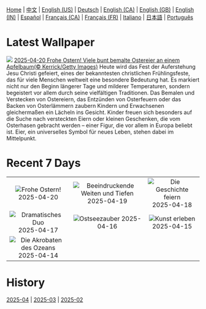 [Home](../README.md) | [中文](zh-CN.md) | [English (US)](en-US.md) | [Deutsch](de-DE.md) | [English (CA)](en-CA.md) | [English (GB)](en-GB.md) | [English (IN)](en-IN.md) | [Español](es-ES.md) | [Français (CA)](fr-CA.md) | [Français (FR)](fr-FR.md) | [Italiano](it-IT.md) | [日本語](ja-JP.md) | [Português](pt-BR.md)

# Latest Wallpaper
![](https://www.bing.com/th?id=OHR.EastereggsTree_DE-DE3677882321_UHD.jpg)
[2025-04-20 Frohe Ostern! Viele bunt bemalte Ostereier an einem Apfelbaum(© Kerrick/Getty Images)](https://www.bing.com/th?id=OHR.EastereggsTree_DE-DE3677882321_UHD.jpg)
Heute wird das Fest der Auferstehung Jesu Christi gefeiert, eines der bekanntesten christlichen Frühlingsfeste, das für viele Menschen weltweit eine besondere Bedeutung hat. Es markiert nicht nur den Beginn längerer Tage und milderer Temperaturen, sondern begeistert vor allem durch seine vielfältigen Traditionen. Das Bemalen und Verstecken von Ostereiern, das Entzünden von Osterfeuern oder das Backen von Osterlämmern zaubern Kindern und Erwachsenen gleichermaßen ein Lächeln ins Gesicht. Kinder freuen sich besonders auf die Suche nach versteckten Eiern oder kleinen Geschenken, die vom Osterhasen gebracht werden – einer Figur, die vor allem in Europa beliebt ist. Eier, ein universelles Symbol für neues Leben, stehen dabei im Mittelpunkt.

# Recent 7 Days
|  |  |  |
|:---:|:---:|:---:|
| ![](https://www.bing.com/th?id=OHR.EastereggsTree_DE-DE3677882321_400x240.jpg "Frohe Ostern!") 2025-04-20 | ![](https://www.bing.com/th?id=OHR.ZionValley_DE-DE1917937045_400x240.jpg "Beeindruckende Weiten und Tiefen") 2025-04-19 | ![](https://www.bing.com/th?id=OHR.GoremeTurkey_DE-DE1882170025_400x240.jpg "Die Geschichte feiern") 2025-04-18 |
| ![](https://www.bing.com/th?id=OHR.EcuadorBird_DE-DE1431082236_400x240.jpg "Dramatisches Duo") 2025-04-17 | ![](https://www.bing.com/th?id=OHR.BeachChairsSteinwarder_DE-DE2084587794_400x240.jpg "Ostseezauber") 2025-04-16 | ![](https://www.bing.com/th?id=OHR.BeachArt_DE-DE2496270870_400x240.jpg "Kunst erleben") 2025-04-15 |
| ![](https://www.bing.com/th?id=OHR.SpottedDolphins_DE-DE3167683290_400x240.jpg "Die Akrobaten des Ozeans") 2025-04-14 |  |  |

# History
[2025-04](../archives/wallpaper/de-DE/w_2025_04.md) | [2025-03](../archives/wallpaper/de-DE/w_2025_03.md) | [2025-02](../archives/wallpaper/de-DE/w_2025_02.md)
